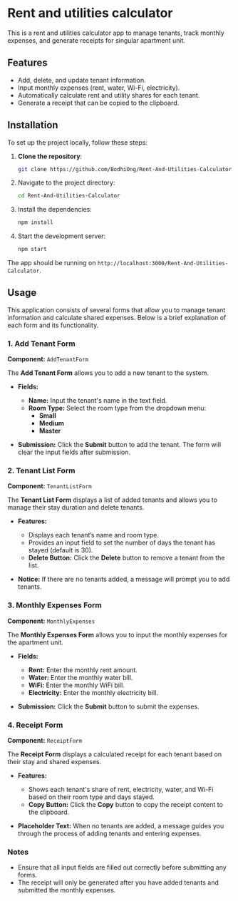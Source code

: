 # Rent and utilities calculator

This is a rent and utilities calculator app to manage tenants, track monthly expenses, and generate receipts for singular apartment unit.

## Features

- Add, delete, and update tenant information.
- Input monthly expenses (rent, water, Wi-Fi, electricity).
- Automatically calculate rent and utility shares for each tenant.
- Generate a receipt that can be copied to the clipboard.

## Installation

To set up the project locally, follow these steps:

1. **Clone the repository**:

   ```bash
   git clone https://github.com/BodhiOng/Rent-And-Utilities-Calculator.git
   ```

2. Navigate to the project directory:
   ```bash
   cd Rent-And-Utilities-Calculator
   ```

3. Install the dependencies:
   ```bash
   npm install
   ```

4. Start the development server:
   ```bash
   npm start
   ```

The app should be running on `http://localhost:3000/Rent-And-Utilities-Calculator`.

## Usage

This application consists of several forms that allow you to manage tenant information and calculate shared expenses. Below is a brief explanation of each form and its functionality.

### 1. Add Tenant Form

**Component:** `AddTenantForm`

The **Add Tenant Form** allows you to add a new tenant to the system.

- **Fields:**
  - **Name:** Input the tenant's name in the text field.
  - **Room Type:** Select the room type from the dropdown menu:
    - **Small**
    - **Medium**
    - **Master**

- **Submission:** Click the **Submit** button to add the tenant. The form will clear the input fields after submission.

### 2. Tenant List Form

**Component:** `TenantListForm`

The **Tenant List Form** displays a list of added tenants and allows you to manage their stay duration and delete tenants.

- **Features:**
  - Displays each tenant’s name and room type.
  - Provides an input field to set the number of days the tenant has stayed (default is 30).
  - **Delete Button:** Click the **Delete** button to remove a tenant from the list.

- **Notice:** If there are no tenants added, a message will prompt you to add tenants.

### 3. Monthly Expenses Form

**Component:** `MonthlyExpenses`

The **Monthly Expenses Form** allows you to input the monthly expenses for the apartment unit.

- **Fields:**
  - **Rent:** Enter the monthly rent amount.
  - **Water:** Enter the monthly water bill.
  - **WiFi:** Enter the monthly WiFi bill.
  - **Electricity:** Enter the monthly electricity bill.

- **Submission:** Click the **Submit** button to submit the expenses.

### 4. Receipt Form

**Component:** `ReceiptForm`

The **Receipt Form** displays a calculated receipt for each tenant based on their stay and shared expenses.

- **Features:**
  - Shows each tenant's share of rent, electricity, water, and Wi-Fi based on their room type and days stayed.
  - **Copy Button:** Click the **Copy** button to copy the receipt content to the clipboard.

- **Placeholder Text:** When no tenants are added, a message guides you through the process of adding tenants and entering expenses.

### Notes

- Ensure that all input fields are filled out correctly before submitting any forms.
- The receipt will only be generated after you have added tenants and submitted the monthly expenses.
